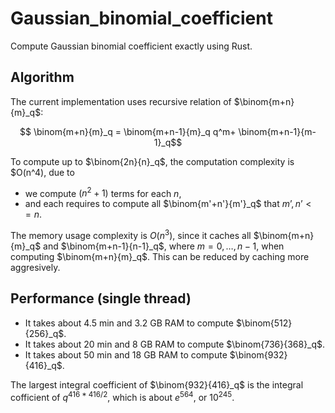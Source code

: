 # Gaussian_binomial_coefficient
Compute Gaussian binomial coefficient exactly using Rust.

## Algorithm
The current implementation uses recursive relation of $\binom{m+n}{m}_q$:

$$ \binom{m+n}{m}_q = \binom{m+n-1}{m}_q q^m+ \binom{m+n-1}{m-1}_q$$

To compute up to $\binom{2n}{n}_q$, the computation complexity is $O(n^4), due to
* we compute $(n^2+1)$ terms for each $n$,
* and each requires to compute all $\binom{m'+n'}{m'}_q$ that $m’,n’<=n$.

The memory usage complexity is $O(n^3)$, since it caches all $\binom{m+n}{m}_q$ and $\binom{m+n-1}{n-1}_q$, where $m=0,…,n-1$, when computing $\binom{m+n}{m}_q$. This can be reduced by caching more aggresively.

## Performance (single thread)
* It takes about 4.5 min and 3.2 GB RAM to compute $\binom{512}{256}_q$.
* It takes about 20 min and 8 GB RAM to compute $\binom{736}{368}_q$.
* It takes about 50 min and 18 GB RAM to compute $\binom{932}{416}_q$.

The largest integral coefficient of $\binom{932}{416}_q$ is the integral cofficient of $q^{416*416/2}$, which is about $e^{564}$, or $10^{245}$.
